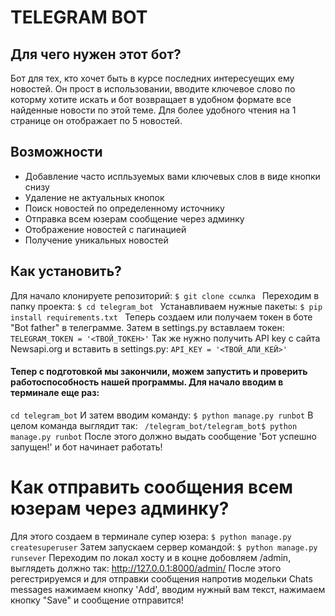 # TELEGRAM BOT

## Для чего нужен этот бот?

Бот для тех, кто хочет быть в курсе последних интересуещих ему новостей. Он прост в использовании, вводите ключевое слово по которму хотите искать и бот возвращает в удобном формате все найденные новости по этой теме. Для более удобного чтения на 1 странице он отображает по 5 новостей.

## Возможности
 * Добавление часто испльзуемых вами ключевых слов в виде кнопки снизу
 * Удаление не актуальных кнопок
 * Поиск новостей по определенному источнику
 * Отправка всем юзерам сообщение через админку
 * Отображение новостей с пагинацией
 * Получение уникальных новостей
 
## Как установить?
Для начало клонируете репозиторий:
```$ git clone ссылка ```
Переходим в папку проекта: 
```$ cd telegram_bot ```
Устанавливаем нужные пакеты:
```$ pip install requirements.txt ```
Теперь создаем или получаем токен в боте "Bot father" в телеграмме.
Затем в settings.py вставлаем токен:
``` TELEGRAM_TOKEN = '<ТВОЙ_ТОКЕН>' ```
Так же нужно получить АPI key с сайта Newsapi.org и вставить в settings.py:
``` API_KEY = '<ТВОЙ_АПИ_КЕЙ>' ```


#### Тепер с подготовкой мы закончили, можем запустить и проверить работоспособность нашей программы. Для начало вводим в терминале еще раз:
``` cd telegram_bot ```
И затем вводим команду:
``` $ python manage.py runbot ```
В целом команда выглядит так:
``` /telegram_bot/telegram_bot$ python manage.py runbot```
После этого должно выдать сообщение 'Бот успешно запущен!' и бот начинает работать!

# Как отправить сообщения всем юзерам через админку?

Для этого создаем в терминале супер юзера:
``` $ python manage.py createsuperuser ```
Затем запускаем сервер командой:
``` $ python manage.py runsever ```
Переходим по локал хосту и в коцне добовляем /admin, выглядеть должно так:
http://127.0.0.1:8000/admin/
После этого регестрируемся и для отправки сообщения напротив модельки Chats messages нажимаем кнопку 'Add', вводим нужный вам текст, нажимаем кнопку "Save" и сообщение отправится!
